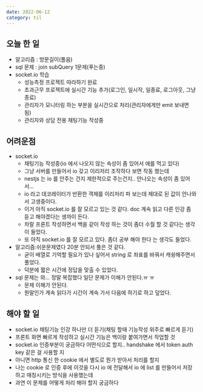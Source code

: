 ```yaml
---
date: 2022-06-12
category: til
---
```


## 오늘 한 일

- 알고리즘 : 방문길이(풀음)
- sql 문제 : join subQuery 1문제(푸는중)
- socket.io 학습
  - 성능측정 프로젝트 따라하기 완료
  - 초과근무 프로젝트에 실시간 기능 추가(로그인, 일시작, 일종료, 로그아웃, 그냥종료)
  - 관리자가 모니터링 하는 부분을 실시간으로 처리(관리자에게만 emit 보내면 됨)
  - 관리자와 상담 전용 채팅기능 작성중

## 어려운점

- socket.io
  - 채팅기능 작성중(io 에서 나오지 않는 속성이 좀 있어서 애를 먹고 있다)
  - 그냥 서버를 만들어서 io 갖고 이리저리 조작하다 보면 작동 했는데
  - nestjs 는 io 를 안주는 건지 제한적으로 주는건지.. 안나오는 속성이 좀 있어서...
  - io 라고 데코레이터가 반환한 객체를 이리저리 파 보는데 제대로 된 값이 안나와서 고생중이다.
  - 이거 아직 socket.io 를 잘 모르고 있는 것 같다. doc 계속 읽고 다른 인강 좀 듣고 해야겠다는 생까이 든다.
  - 차랄 프론트 작성하면서 백을 같이 작성 하는 것이 좀더 수월 할 것 같다는 생각이 들었다.
  - 또 아직 socket.io 를 잘 모르고 있다. 좀더 공부 해야 한다 는 생각도 들었다.
- 알고리즘:쉬운문제였다 20분 안되서 풀은 것 같다.
  - 굳이 배열로 기억할 필요가 있나 싶어서 string 로 좌표를 바꿔서 캐슁해주면서 풀었다.
  - 덕분에 짧은 시간에 정답을 맞출 수 있었다.
- sql 문제는 와... 정말 복잡했다 일단 문제가 이해가 안된다.ㅠ ㅠ
  - 문제 이해가 안된다.
  - 뭔말인가 계속 읽다가 시간이 계속 가서 다음에 하기로 하고 덮었다.

## 해야 할 일

- socket.io 채팅기능 인강 하나만 더 듣기(채팅 할때 기능작성 위주로 빠르게 듣기)
- 프론트 화면 빠르게 작성하고 실시간 기능은 백이랑 붙여가면서 작업할 것
- socket.io 인증부분이 궁금하다 어떤식으로 할지.. handshake 에서 token auth key 같은 걸 사용할 지
- 아니면 http 통신 한 cookie 에서 별도로 뭔가 받아서 처리를 할지
- 나는 cookie 로 인증 후에 이것을 다시 io 에 전달해서 io 에 list 를 만들어서 저장하고 매칭시키는 방식을 사용했는데
- 과연 이 문제를 어떻게 처리 해야 할지 궁금하다
